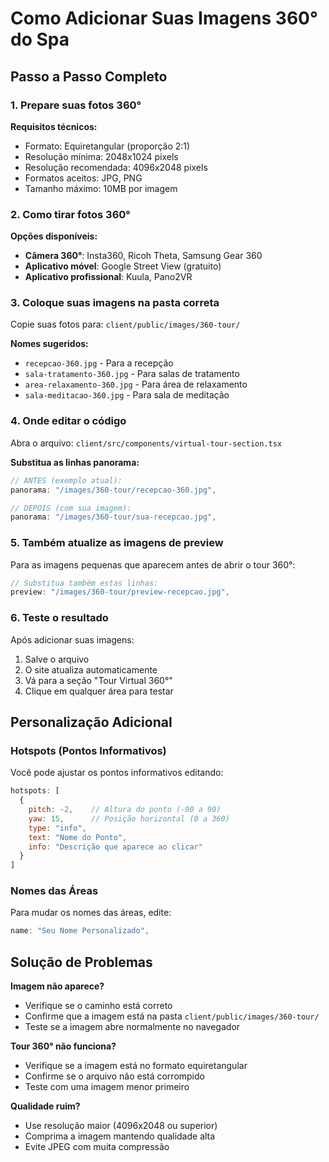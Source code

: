 # Como Adicionar Suas Imagens 360° do Spa

## Passo a Passo Completo

### 1. Prepare suas fotos 360°
**Requisitos técnicos:**
- Formato: Equiretangular (proporção 2:1)
- Resolução mínima: 2048x1024 pixels
- Resolução recomendada: 4096x2048 pixels
- Formatos aceitos: JPG, PNG
- Tamanho máximo: 10MB por imagem

### 2. Como tirar fotos 360°
**Opções disponíveis:**
- **Câmera 360°**: Insta360, Ricoh Theta, Samsung Gear 360
- **Aplicativo móvel**: Google Street View (gratuito)
- **Aplicativo profissional**: Kuula, Pano2VR

### 3. Coloque suas imagens na pasta correta
Copie suas fotos para: `client/public/images/360-tour/`

**Nomes sugeridos:**
- `recepcao-360.jpg` - Para a recepção
- `sala-tratamento-360.jpg` - Para salas de tratamento
- `area-relaxamento-360.jpg` - Para área de relaxamento
- `sala-meditacao-360.jpg` - Para sala de meditação

### 4. Onde editar o código
Abra o arquivo: `client/src/components/virtual-tour-section.tsx`

**Substitua as linhas panorama:**
```javascript
// ANTES (exemplo atual):
panorama: "/images/360-tour/recepcao-360.jpg",

// DEPOIS (com sua imagem):
panorama: "/images/360-tour/sua-recepcao.jpg",
```

### 5. Também atualize as imagens de preview
Para as imagens pequenas que aparecem antes de abrir o tour 360°:
```javascript
// Substitua também estas linhas:
preview: "/images/360-tour/preview-recepcao.jpg",
```

### 6. Teste o resultado
Após adicionar suas imagens:
1. Salve o arquivo
2. O site atualiza automaticamente
3. Vá para a seção "Tour Virtual 360°"
4. Clique em qualquer área para testar

## Personalização Adicional

### Hotspots (Pontos Informativos)
Você pode ajustar os pontos informativos editando:
```javascript
hotspots: [
  { 
    pitch: -2,    // Altura do ponto (-90 a 90)
    yaw: 15,      // Posição horizontal (0 a 360)
    type: "info", 
    text: "Nome do Ponto", 
    info: "Descrição que aparece ao clicar" 
  }
]
```

### Nomes das Áreas
Para mudar os nomes das áreas, edite:
```javascript
name: "Seu Nome Personalizado",
```

## Solução de Problemas

**Imagem não aparece?**
- Verifique se o caminho está correto
- Confirme que a imagem está na pasta `client/public/images/360-tour/`
- Teste se a imagem abre normalmente no navegador

**Tour 360° não funciona?**
- Verifique se a imagem está no formato equiretangular
- Confirme se o arquivo não está corrompido
- Teste com uma imagem menor primeiro

**Qualidade ruim?**
- Use resolução maior (4096x2048 ou superior)
- Comprima a imagem mantendo qualidade alta
- Evite JPEG com muita compressão